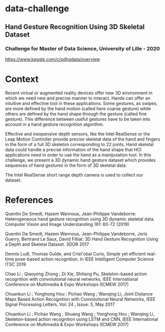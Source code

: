 # data-challenge
## Hand Gesture Recognition Using 3D Skeletal Dataset
### Challenge for Master of Data Science, University of Lille - 2020
https://www.kaggle.com/c/odhgdata/overview

# Context

Recent virtual or augmented reality devices offer new 3D environment in which we need new and precise manner to interact. Hands can offer an intuitive and effective tool in these applications. Some gestures, as swipes, are more defined by the hand motion (called here coarse gesture) while others are defined by the hand shape through the gesture (called fine gesture). This difference between useful gestures have to be taken into account in a hand gesture recognition algorithm.

Effective and inexpensive depth sensors, like the Intel RealSense or the Leap Motion Controller provide precise skeletal data of the hand and fingers in the form of a full 3D skeleton corresponding to 22 joints. Hand skeletal data could handle a precise information of the hand shape that HCI applications need in order to use the hand as a manipulation tool. In this challenge, we present a 3D dynamic hand gesture dataset which provides sequences of hand gestures in the form of 3D skeletal data.

The Intel RealSense short range depth camera is used to collect our dataset.

# References

Quentin De Smedt, Hazem Wannous, Jean-Philippe Vandeborre: Heterogeneous hand gesture recognition using 3D dynamic skeletal data. Computer Vision and Image Understanding 181: 60-72 (2019)

Quentin De Smedt, Hazem Wannous, Jean-Philippe Vandeborre, Joris Guerry, Bertrand Le Saux, David Filliat: 3D Hand Gesture Recognition Using a Depth and Skeletal Dataset. 3DOR 2017

Dennis Ludl, Thomas Gulde, and Crist'obal Curio, Simple yet efficient real-time pose-based action recognition. In IEEE Intelligent Computer Science ITSC 2019

Chao Li ; Qiaoyong Zhong ; Di Xie, Shiliang Pu, Skeleton-based action recognition with convolutional neural networks, IEEE International Conference on Multimedia & Expo Workshops (ICMEW 2017)

Chuankun Li ; Yonghong Hou ; Pichao Wang ; Wanqing Li, Joint Distance Maps Based Action Recognition with Convolutional Neural Networks, IEEE Signal Processing Letters, Vol: 24 , Issue: 5, May 2017

Chuankun Li ; Pichao Wang ; Shuang Wang ; Yonghong Hou ; Wanqing Li, Skeleton-based action recognition using LSTM and CNN, IEEE International Conference on Multimedia & Expo Workshops (ICMEW 2017)
